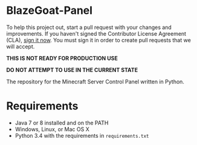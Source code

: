 # BlazeGoat-Panel

To help this project out, start a pull request with your changes and improvements.
If you haven't signed the Contributor License Agreement (CLA), [sign it now](https://www.clahub.com/agreements/spideynn/BlazeGoat-Panel). You must sign it in order to create pull requests that we will accept.

**THIS IS NOT READY FOR PRODUCTION USE**

**DO NOT ATTEMPT TO USE IN THE CURRENT STATE**

The repository for the Minecraft Server Control Panel written in Python.

# Requirements
* Java 7 or 8 installed and on the PATH
* Windows, Linux, or Mac OS X
* Python 3.4 with the requirements in ```requirements.txt```
